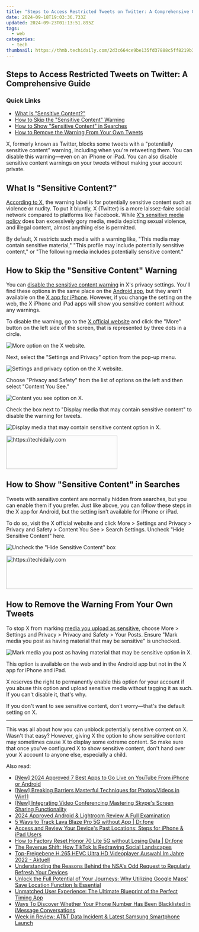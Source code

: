 ```yaml
---
title: "Steps to Access Restricted Tweets on Twitter: A Comprehensive Guide"
date: 2024-09-18T19:03:36.733Z
updated: 2024-09-23T01:13:51.895Z
tags:
  - web
categories:
  - tech
thumbnail: https://thmb.techidaily.com/2d3c664ce9be135fd37888c5ff8219b3062ccd69d1f4c4bde112a2f9adac51f0.jpg
---
```


## Steps to Access Restricted Tweets on Twitter: A Comprehensive Guide

### Quick Links

* [What Is "Sensitive Content?"](https://some-skills.techidaily.com/the-creative-entrepreneurs-handbook-in-design-for-2024/)
* [How to Skip the "Sensitive Content" Warning](https://common-error.techidaily.com/stop-worrying-about-your-huion-device-discover-these-5-quick-pen-repair-tips/)
* [How to Show "Sensitive Content" in Searches](https://network-issues.techidaily.com/resolving-stalled-gpu-fan-motions/)
* [How to Remove the Warning From Your Own Tweets](https://instagram-video-recordings.techidaily.com/updated-2024-approved-the-ultimate-strategies-for-leveraging-the-question-sticker-on-instagram/)

 X, formerly known as Twitter, blocks some tweets with a "potentially sensitive content" warning, including when you're retweeting them. You can disable this warning—even on an iPhone or iPad. You can also disable sensitive content warnings on your tweets without making your account private.

##  What Is "Sensitive Content?"

[According to X](https://help.twitter.com/en/rules-and-policies/media-settings), the warning label is for potentially sensitive content such as violence or nudity. To put it bluntly, X (Twitter) is a more laissez-faire social network compared to platforms like Facebook. While [X's sensitive media policy](https://help.x.com/en/rules-and-policies/adult-content) does ban excessively gory media, media depicting sexual violence, and illegal content, almost anything else is permitted.

 By default, X restricts such media with a warning like, "This media may contain sensitive material," "This profile may include potentially sensitive content," or "The following media includes potentially sensitive content."

##  How to Skip the "Sensitive Content" Warning

 You can [disable the sensitive content warning](https://screen-mirror.techidaily.com/in-2024-3-methods-to-mirror-honor-100-pro-to-roku-drfone-by-drfone-android/) in X's privacy settings. You'll find these options in the same place on the [Android app](https://www.anrdoezrs.net/links/3607085/type/dlg/sid/UUhtgUeUpU213517/https://play.google.com/store/apps/details?id=com.twitter.android&hl=en%5FUS&gl=US), but they aren't available on the [X app for iPhone](https://apps.apple.com/us/app/twitter/id333903271). However, if you change the setting on the web, the X iPhone and iPad apps will show you sensitive content without any warnings.

 To disable the warning, go to the [X official website](https://twitter.com/home) and click the "More" button on the left side of the screen, that is represented by three dots in a circle.

![More option on the X website.](https://static1.howtogeekimages.com/wordpress/wp-content/uploads/2024/08/more-option-on-the-x-website.jpg) 

 Next, select the "Settings and Privacy" option from the pop-up menu.

![Settings and privacy option on the X website.](https://static1.howtogeekimages.com/wordpress/wp-content/uploads/2024/08/settings-and-privacy-option-on-the-x-website.jpg) 

 Choose "Privacy and Safety" from the list of options on the left and then select "Content You See."

![Content you see option on X.](https://static1.howtogeekimages.com/wordpress/wp-content/uploads/2024/08/content-you-see-option-on-x.jpg) 

 Check the box next to "Display media that may contain sensitive content" to disable the warning for tweets.

![Display media that may contain sensitive content option in X.](https://static1.howtogeekimages.com/wordpress/wp-content/uploads/2024/08/display-media-that-may-contain-sensitive-content-option-in-x.jpg) 

<!-- affiliate ads begin -->
<a href="https://aligracehair.sjv.io/c/5597632/1975816/19272" target="_top" id="1975816">
  <img src="//a.impactradius-go.com/display-ad/19272-1975816" border="0" alt="https://techidaily.com" width="300" height="90"/>
</a>
<img height="0" width="0" src="https://aligracehair.sjv.io/i/5597632/1975816/19272" style="position:absolute;visibility:hidden;" border="0" />
<!-- affiliate ads end -->

##  How to Show "Sensitive Content" in Searches

 Tweets with sensitive content are normally hidden from searches, but you can enable them if you prefer. Just like above, you can follow these steps in the X app for Android, but the setting isn't available for iPhone or iPad.

 To do so, visit the X official website and click More > Settings and Privacy > Privacy and Safety > Content You See > Search Settings. Uncheck "Hide Sensitive Content" here.

![Uncheck the "Hide Sensitive Content" box](https://static1.howtogeekimages.com/wordpress/wp-content/uploads/2019/08/uncheck-the-hide-sensitive-content-box.png) 

<!-- affiliate ads begin -->
<a href="https://appsumo.8odi.net/c/5597632/1062447/7443" target="_top" id="1062447">
  <img src="//a.impactradius-go.com/display-ad/7443-1062447" border="0" alt="https://techidaily.com" width="600" height="90"/>
</a>
<img height="0" width="0" src="https://appsumo.8odi.net/i/5597632/1062447/7443" style="position:absolute;visibility:hidden;" border="0" />
<!-- affiliate ads end -->

##  How to Remove the Warning From Your Own Tweets

 To stop X from marking [media you upload as sensitive](https://facebook-clips.techidaily.com/step-by-step-guide-live-broadcast-of-recorded-videos-on-fb-for-2024/), choose More > Settings and Privacy > Privacy and Safety > Your Posts. Ensure "Mark media you post as having material that may be sensitive" is unchecked.

![Mark media you post as having material that may be sensitive option in X.](https://static1.howtogeekimages.com/wordpress/wp-content/uploads/2024/08/mark-media-you-post-as-having-material-that-may-be-sensitive-option-in-x.jpg) 

 This option is available on the web and in the Android app but not in the X app for iPhone and iPad.

 X reserves the right to permanently enable this option for your account if you abuse this option and upload sensitive media without tagging it as such. If you can't disable it, that's why.

 If you don't want to see sensitive content, don't worry—that's the default setting on X. 

---

 This was all about how you can unblock potentially sensitive content on X. Wasn't that easy? However, giving X the option to show sensitive content may sometimes cause X to display some extreme content. So make sure that once you've configured X to show sensitive content, don't hand over your X account to anyone else, especially a child.

<ins class="adsbygoogle"
     style="display:block"
     data-ad-format="autorelaxed"
     data-ad-client="ca-pub-7571918770474297"
     data-ad-slot="1223367746"></ins>

<ins class="adsbygoogle"
     style="display:block"
     data-ad-client="ca-pub-7571918770474297"
     data-ad-slot="8358498916"
     data-ad-format="auto"
     data-full-width-responsive="true"></ins>

<span class="atpl-alsoreadstyle">Also read:</span>
<div><ul>
<li><a href="https://facebook-video-footage.techidaily.com/new-2024-approved-7-best-apps-to-go-live-on-youtube-from-iphone-or-android/"><u>[New] 2024 Approved 7 Best Apps to Go Live on YouTube From iPhone or Android</u></a></li>
<li><a href="https://extra-tips.techidaily.com/new-breaking-barriers-masterful-techniques-for-photosvideos-in-win11/"><u>[New] Breaking Barriers Masterful Techniques for Photos/Videos in Win11</u></a></li>
<li><a href="https://screen-capture.techidaily.com/new-integrating-video-conferencing-mastering-skypes-screen-sharing-functionality/"><u>[New] Integrating Video Conferencing Mastering Skype's Screen Sharing Functionality</u></a></li>
<li><a href="https://extra-information.techidaily.com/2024-approved-android-and-lightroom-review-a-full-examination/"><u>2024 Approved Android & Lightroom Review A Full Examination</u></a></li>
<li><a href="https://android-location-track.techidaily.com/5-ways-to-track-lava-blaze-pro-5g-without-app-drfone-by-drfone-virtual-android/"><u>5 Ways to Track Lava Blaze Pro 5G without App | Dr.fone</u></a></li>
<li><a href="https://some-skills.techidaily.com/access-and-review-your-devices-past-locations-steps-for-iphone-and-ipad-users/"><u>Access and Review Your Device's Past Locations: Steps for iPhone & iPad Users</u></a></li>
<li><a href="https://techidaily.com/how-to-factory-reset-honor-70-lite-5g-without-losing-data-drfone-by-drfone-reset-android-reset-android/"><u>How to Factory Reset Honor 70 Lite 5G without Losing Data | Dr.fone</u></a></li>
<li><a href="https://facebook.techidaily.com/the-revenue-shift-how-tiktok-is-redrawing-social-landscapes/"><u>The Revenue Shift: How TikTok Is Redrawing Social Landscapes</u></a></li>
<li><a href="https://discover-dash.techidaily.com/top-freigebene-h265-hevc-ultra-hd-videoplayer-auswahl-im-jahre-2022-aktuell/"><u>Top-Freigebene H.265 HEVC Ultra HD Videoplayer Auswahl Im Jahre 2022 - Aktuell</u></a></li>
<li><a href="https://some-skills.techidaily.com/understanding-the-reasons-behind-the-nsas-odd-request-to-regularly-refresh-your-devices/"><u>Understanding the Reasons Behind the NSA's Odd Request to Regularly Refresh Your Devices</u></a></li>
<li><a href="https://some-skills.techidaily.com/unlock-the-full-potential-of-your-journeys-why-utilizing-google-maps-save-location-function-is-essential/"><u>Unlock the Full Potential of Your Journeys: Why Utilizing Google Maps' Save Location Function Is Essential</u></a></li>
<li><a href="https://some-skills.techidaily.com/unmatched-user-experience-the-ultimate-blueprint-of-the-perfect-timing-app/"><u>Unmatched User Experience: The Ultimate Blueprint of the Perfect Timing App</u></a></li>
<li><a href="https://some-skills.techidaily.com/ways-to-discover-whether-your-phone-number-has-been-blacklisted-in-imessage-conversations/"><u>Ways To Discover Whether Your Phone Number Has Been Blacklisted in iMessage Conversations</u></a></li>
<li><a href="https://some-skills.techidaily.com/week-in-review-atandt-data-incident-and-latest-samsung-smartphone-launch/"><u>Week in Review: AT&T Data Incident & Latest Samsung Smartphone Launch</u></a></li>
</ul></div>

